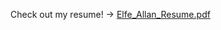 Check out my resume! -> 
[Elfe_Allan_Resume.pdf](https://github.com/aaelfe/aaelfe/files/8037508/Elfe_Allan_Resume.pdf)
